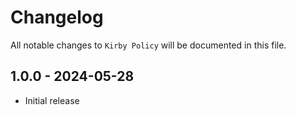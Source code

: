 # Changelog

All notable changes to `Kirby Policy` will be documented in this file.

## 1.0.0 - 2024-05-28

- Initial release
